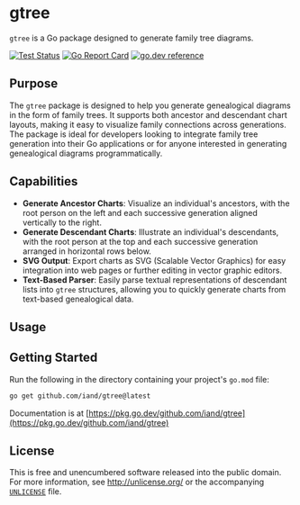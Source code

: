 # gtree

`gtree` is a Go package designed to generate family tree diagrams. 

[![Test Status](https://github.com/iand/gtree/actions/workflows/test.yml/badge.svg?branch=master)](https://github.com/iand/gtree/actions/workflows/test.yml)
[![Go Report Card](https://goreportcard.com/badge/github.com/iand/gtree)](https://goreportcard.com/report/github.com/iand/gtree)
[![go.dev reference](https://img.shields.io/badge/go.dev-reference-007d9c?logo=go&logoColor=white)](https://pkg.go.dev/github.com/iand/gtree)

## Purpose

The `gtree` package is designed to help you generate genealogical diagrams in the form of family trees. It supports both ancestor and descendant chart layouts, making it easy to visualize family connections across generations. The package is ideal for developers looking to integrate family tree generation into their Go applications or for anyone interested in generating genealogical diagrams programmatically.


## Capabilities

- **Generate Ancestor Charts**: Visualize an individual's ancestors, with the root person on the left and each successive generation aligned vertically to the right.
- **Generate Descendant Charts**: Illustrate an individual's descendants, with the root person at the top and each successive generation arranged in horizontal rows below.
- **SVG Output**: Export charts as SVG (Scalable Vector Graphics) for easy integration into web pages or further editing in vector graphic editors.
- **Text-Based Parser**: Easily parse textual representations of descendant lists into `gtree` structures, allowing you to quickly generate charts from text-based genealogical data.

## Usage


## Getting Started

Run the following in the directory containing your project's `go.mod` file:

```sh
go get github.com/iand/gtree@latest
```

Documentation is at [https://pkg.go.dev/github.com/iand/gtree](https://pkg.go.dev/github.com/iand/gtree)

## License

This is free and unencumbered software released into the public domain. For more
information, see <http://unlicense.org/> or the accompanying [`UNLICENSE`](UNLICENSE) file.

